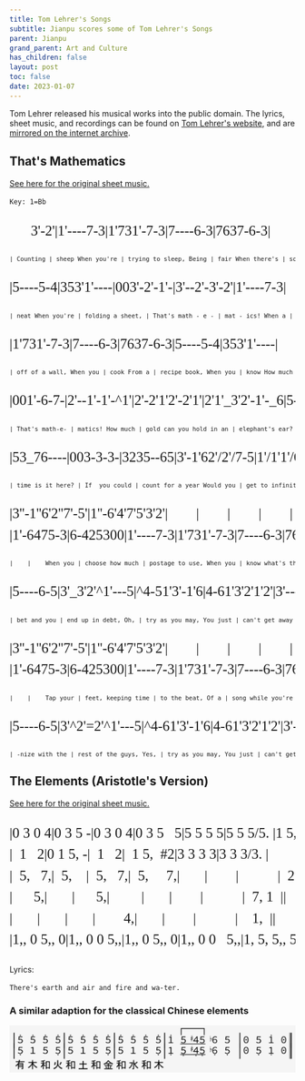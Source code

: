 ```yaml
---
title: Tom Lehrer's Songs
subtitle: Jianpu scores some of Tom Lehrer's Songs
parent: Jianpu
grand_parent: Art and Culture
has_children: false
layout: post
toc: false
date: 2023-01-07
---
```


<style>
@font-face {
    font-family: Jianpu;
    src: url("{{site.webfontdirectory}}/jianpu/JianpuASCII.ttf ");
}
.jianpu {
    font-family: Jianpu;
    line-height: 1.5;
}
.lyrics {
    font-size: 65%
}
@media (min-width: 50rem) {
    .jianpu  {
        font-size: 25px;
    }
    .lyrics {
        font-size: 75%
    }
}
</style>

Tom Lehrer released his musical works into the public domain.
The lyrics, sheet music, and recordings can be found on [Tom Lehrer's website](https://tomlehrersongs.com/),
and are [mirrored on the internet archive](https://archive.org/details/tomlehrersongs).



## That's Mathematics

[See here for the original sheet music.](Lehrer/thats-mathematics-music.pdf)

`Key: 1=Bb`

<pre class="jianpu">
      3'-2'|1'----7-3|1'731'-7-3|7----6-3|7637-6-3|
</pre>
<pre class="lyrics">| Counting | sheep When you're | trying to sleep, Being | fair When there's | something to share, Being |</pre>

<pre class="jianpu">
|5----5-4|353'1'----|003'-2'-1'-|3'--2'-3'-2'|1'----7-3|
</pre>
<pre class="lyrics">| neat When you're | folding a sheet, | That's math - e - | mat - ics! When a | ball Bounces |</pre>

<pre class="jianpu">
|1'731'-7-3|7----6-3|7637-6-3|5----5-4|353'1'----|
</pre>
<pre class="lyrics">| off of a wall, When you | cook From a | recipe book, When you | know How much | money you owe, |</pre>

<pre class="jianpu">
|001'-6-7-|2'--1'-1'-^1'|2'-2'1'2'-2'1'|2'1'_3'2'-1'-_6|5-535-53|
</pre>
<pre class="lyrics">| That's math-e- | matics! How much | gold can you hold in an | elephant's ear? When it's | noon on the moon Then what |</pre>

<pre class="jianpu">
|53_76----|003-3-3-|3235--65|3'-1'62'/2'/7-5|1'/1'1'/647/7/5--|
</pre>
<pre class="lyrics">| time is it here? | If  you could | count for a year Would you | get to infinity or | somewhere in that vicinity? |</pre>

<pre class="jianpu">
|3''-1''6'2''7'-5'|1''-6'4'7'5'3'2'|        |        |        |        |
|1'-6475-3|6-425300|1'----7-3|1'731'-7-3|7----6-3|7637-6-3|
</pre>
<pre class="lyrics">|    |    When you | choose how much | postage to use, When you | know what's the | chance it will snow, When you |</pre>

<pre class="jianpu">
|5----6-5|3'_3'2'^1'---5|^4-51'3'-1'6|4-61'3'2'1'2'|3'-------|1'-000000|
</pre>
<pre class="lyrics">| bet and you | end up in debt, Oh, | try as you may, You just | can't get away From math-e- | mat -    | ics! |</pre>

<pre class="jianpu">
|3''-1''6'2''7'-5'|1''-6'4'7'5'3'2'|        |        |        |        |
|1'-6475-3|6-425300|1'----7-3|1'731'-7-3|7----6-3|7637-6-3|
</pre>
<pre class="lyrics">|    |    Tap your | feet, keeping time | to the beat, Of a | song while you're | singing along, Harmo |</pre>

<pre class="jianpu">
|5----6-5|3'^2'=2'^1'---5|^4-61'3'-1'6|4-61'3'2'1'2'|3'-------|1'----000||
</pre>
<pre class="lyrics">| -nize with the | rest of the guys, Yes, | try as you may, You just | can't get away From math-e-  | mat -    | ics! |</pre>


<!--TODO: Economics lyrics version-->


## The Elements (Aristotle's Version)

[See here for the original sheet music.](Lehrer/Elements-Aristotle.jpeg)

<pre class="jianpu">
|0 3 0 4|0 3 5 -|0 3 0 4|0 3 5   5|5 5 5 5|5 5 5/5. |1 5,/#/4,/5,/b6, 5, |0 5 1' 0||
|  1   2|0 1 5, -|  1   2|  1 5,  #2|3 3 3 3|3 3 3/3. |           |  4 5  ||
|  5,   7,|  5,    |  5,   7,|  5,     7,|       |        |           |  2 3  ||
|      5,|       |      5,|         |       |        |           |  7, 1  ||
|       |       |       |        4,|       |        |           |    1,  ||
|1,, 0 5,, 0|1,, 0 0 5,,|1,, 0 5,, 0|1,, 0 0   5,,|1, 5, 5,, 5,|1, 5, 5,, 5, |1,, 5,,/#/4,,/5,,/b6,, 5,, |0 5,, 1,, 0||
</pre>

Lyrics:

`There's earth and air and fire and wa-ter.`



### A similar adaption for the classical Chinese elements

![Wu Xing Elements Song](Lehrer/TomLehrerWuXing.png)

<!--Need some way to notate the little gracenote flourishes-->

<!--ToDo: Chinese version with five elements
有 木 和 火 和 土 和 金 和 水 和 木

                          [--]
|5' - 5' 5'|5' 5' 5' 5'|5' 5' 5' 5'|1' 5/#/4/5/b6 5 |0 5 1' 0||
|5, - 5, 1|1 5 5, 5|1 5 5, 5|1, 5,/#/4,/5,/b6, 5, |0 5, 1, 0||

有 木 和 火 和 土 和 金 和 水 和 木

                           
|5' 5' 5' 5'|5' 5' 5' 5'|5' 5' 5' 5'|1' 5/#/4/5/b6 5 |0 5 1' 0||
|5, 1 5 5,|5 1 5 5,|5 1 5 5,|1, 5,/#/4,/5,/b6, 5, |0 5, 1, 0||

 

-->